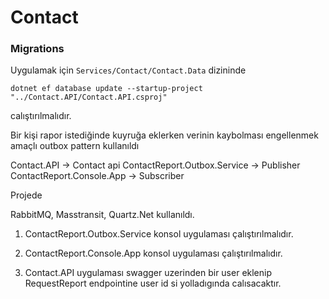 # Contact

### Migrations

Uygulamak için `Services/Contact/Contact.Data` dizininde

```
dotnet ef database update --startup-project "../Contact.API/Contact.API.csproj"
```

calıştırılmalıdır.



Bir kişi rapor istediğinde kuyruğa eklerken verinin kaybolması engellenmek amaçlı outbox pattern kullanıldı



Contact.API -> Contact api
ContactReport.Outbox.Service -> Publisher
ContactReport.Console.App -> Subscriber 



Projede 

RabbitMQ, Masstransit, Quartz.Net kullanıldı. 



1. ContactReport.Outbox.Service konsol uygulaması çalıştırılmalıdır.

2. ContactReport.Console.App konsol uygulaması çalıştırılmalıdır.

3. Contact.API uygulaması swagger uzerinden bir user eklenip RequestReport endpointine user id si yolladıgında calısacaktır.